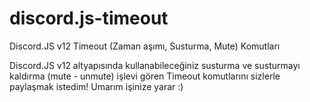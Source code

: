 # discord.js-timeout
Discord.JS v12 Timeout (Zaman aşımı, Susturma, Mute) Komutları

Discord.JS v12 altyapısında kullanabileceğiniz susturma ve susturmayı kaldırma (mute - unmute) işlevi gören Timeout komutlarını sizlerle paylaşmak istedim!
Umarım işinize yarar :)
